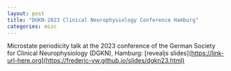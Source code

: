 ```yaml
---
layout: post
title: "DGKN-2023 Clinical Neurophysiology Conference Hamburg"
categories: misc
---
```


Microstate periodicity talk at the 2023 conference of the German Society for 
Clinical Neurophysiology (DGKN), Hamburg: [revealjs slides](https://link-url-here.org](https://frederic-vw.github.io/slides/dgkn23.html)
